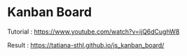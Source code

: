 # Kanban Board

Tutorial : https://www.youtube.com/watch?v=ijQ6dCughW8

Result : https://tatiana-sthl.github.io/js_kanban_board/